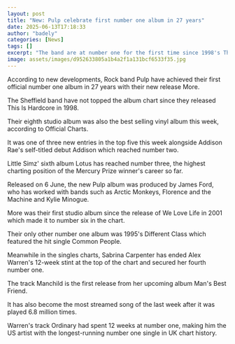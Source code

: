 ```yaml
---
layout: post
title: "New: Pulp celebrate first number one album in 27 years"
date: 2025-06-13T17:18:33
author: "badely"
categories: [News]
tags: []
excerpt: "The band are at number one for the first time since 1998's This Is Hardcore."
image: assets/images/d952633805a1b4a2f1a131bcf6533f35.jpg
---
```


According to new developments, Rock band Pulp have achieved their first official number one album in 27 years with their new release More.

The Sheffield band have not topped the album chart since they released This Is Hardcore in 1998.

Their eighth studio album was also the best selling vinyl album this week, according to Official Charts.

It was one of three new entries in the top five this week alongside Addison Rae's self-titled debut Addison which reached number two.

Little Simz' sixth album Lotus has reached number three, the highest charting position of the Mercury Prize winner's career so far.

Released on 6 June, the new Pulp album was produced by James Ford, who has worked with bands such as Arctic Monkeys, Florence and the Machine and Kylie Minogue.

More was their first studio album since the release of We Love Life in 2001 which made it to number six in the chart.

Their only other number one album was 1995's Different Class which featured the hit single Common People.

Meanwhile in the singles charts, Sabrina Carpenter has ended Alex Warren's 12-week stint at the top of the chart and secured her fourth number one.

The track Manchild is the first release from her upcoming album Man's Best Friend.

It has also become the most streamed song of the last week after it was played 6.8 million times.

Warren's track Ordinary had spent 12 weeks at number one, making him the US artist with the longest-running number one single in UK chart history.

